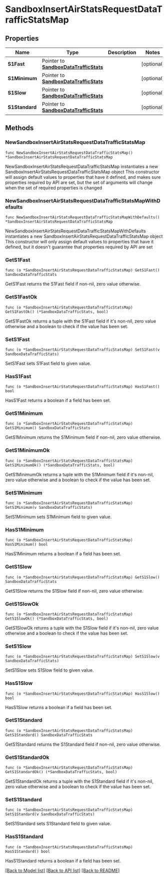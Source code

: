 # SandboxInsertAirStatsRequestDataTrafficStatsMap

## Properties

Name | Type | Description | Notes
------------ | ------------- | ------------- | -------------
**S1Fast** | Pointer to [**SandboxDataTrafficStats**](SandboxDataTrafficStats.md) |  | [optional] 
**S1Minimum** | Pointer to [**SandboxDataTrafficStats**](SandboxDataTrafficStats.md) |  | [optional] 
**S1Slow** | Pointer to [**SandboxDataTrafficStats**](SandboxDataTrafficStats.md) |  | [optional] 
**S1Standard** | Pointer to [**SandboxDataTrafficStats**](SandboxDataTrafficStats.md) |  | [optional] 

## Methods

### NewSandboxInsertAirStatsRequestDataTrafficStatsMap

`func NewSandboxInsertAirStatsRequestDataTrafficStatsMap() *SandboxInsertAirStatsRequestDataTrafficStatsMap`

NewSandboxInsertAirStatsRequestDataTrafficStatsMap instantiates a new SandboxInsertAirStatsRequestDataTrafficStatsMap object
This constructor will assign default values to properties that have it defined,
and makes sure properties required by API are set, but the set of arguments
will change when the set of required properties is changed

### NewSandboxInsertAirStatsRequestDataTrafficStatsMapWithDefaults

`func NewSandboxInsertAirStatsRequestDataTrafficStatsMapWithDefaults() *SandboxInsertAirStatsRequestDataTrafficStatsMap`

NewSandboxInsertAirStatsRequestDataTrafficStatsMapWithDefaults instantiates a new SandboxInsertAirStatsRequestDataTrafficStatsMap object
This constructor will only assign default values to properties that have it defined,
but it doesn't guarantee that properties required by API are set

### GetS1Fast

`func (o *SandboxInsertAirStatsRequestDataTrafficStatsMap) GetS1Fast() SandboxDataTrafficStats`

GetS1Fast returns the S1Fast field if non-nil, zero value otherwise.

### GetS1FastOk

`func (o *SandboxInsertAirStatsRequestDataTrafficStatsMap) GetS1FastOk() (*SandboxDataTrafficStats, bool)`

GetS1FastOk returns a tuple with the S1Fast field if it's non-nil, zero value otherwise
and a boolean to check if the value has been set.

### SetS1Fast

`func (o *SandboxInsertAirStatsRequestDataTrafficStatsMap) SetS1Fast(v SandboxDataTrafficStats)`

SetS1Fast sets S1Fast field to given value.

### HasS1Fast

`func (o *SandboxInsertAirStatsRequestDataTrafficStatsMap) HasS1Fast() bool`

HasS1Fast returns a boolean if a field has been set.

### GetS1Minimum

`func (o *SandboxInsertAirStatsRequestDataTrafficStatsMap) GetS1Minimum() SandboxDataTrafficStats`

GetS1Minimum returns the S1Minimum field if non-nil, zero value otherwise.

### GetS1MinimumOk

`func (o *SandboxInsertAirStatsRequestDataTrafficStatsMap) GetS1MinimumOk() (*SandboxDataTrafficStats, bool)`

GetS1MinimumOk returns a tuple with the S1Minimum field if it's non-nil, zero value otherwise
and a boolean to check if the value has been set.

### SetS1Minimum

`func (o *SandboxInsertAirStatsRequestDataTrafficStatsMap) SetS1Minimum(v SandboxDataTrafficStats)`

SetS1Minimum sets S1Minimum field to given value.

### HasS1Minimum

`func (o *SandboxInsertAirStatsRequestDataTrafficStatsMap) HasS1Minimum() bool`

HasS1Minimum returns a boolean if a field has been set.

### GetS1Slow

`func (o *SandboxInsertAirStatsRequestDataTrafficStatsMap) GetS1Slow() SandboxDataTrafficStats`

GetS1Slow returns the S1Slow field if non-nil, zero value otherwise.

### GetS1SlowOk

`func (o *SandboxInsertAirStatsRequestDataTrafficStatsMap) GetS1SlowOk() (*SandboxDataTrafficStats, bool)`

GetS1SlowOk returns a tuple with the S1Slow field if it's non-nil, zero value otherwise
and a boolean to check if the value has been set.

### SetS1Slow

`func (o *SandboxInsertAirStatsRequestDataTrafficStatsMap) SetS1Slow(v SandboxDataTrafficStats)`

SetS1Slow sets S1Slow field to given value.

### HasS1Slow

`func (o *SandboxInsertAirStatsRequestDataTrafficStatsMap) HasS1Slow() bool`

HasS1Slow returns a boolean if a field has been set.

### GetS1Standard

`func (o *SandboxInsertAirStatsRequestDataTrafficStatsMap) GetS1Standard() SandboxDataTrafficStats`

GetS1Standard returns the S1Standard field if non-nil, zero value otherwise.

### GetS1StandardOk

`func (o *SandboxInsertAirStatsRequestDataTrafficStatsMap) GetS1StandardOk() (*SandboxDataTrafficStats, bool)`

GetS1StandardOk returns a tuple with the S1Standard field if it's non-nil, zero value otherwise
and a boolean to check if the value has been set.

### SetS1Standard

`func (o *SandboxInsertAirStatsRequestDataTrafficStatsMap) SetS1Standard(v SandboxDataTrafficStats)`

SetS1Standard sets S1Standard field to given value.

### HasS1Standard

`func (o *SandboxInsertAirStatsRequestDataTrafficStatsMap) HasS1Standard() bool`

HasS1Standard returns a boolean if a field has been set.


[[Back to Model list]](../README.md#documentation-for-models) [[Back to API list]](../README.md#documentation-for-api-endpoints) [[Back to README]](../README.md)


